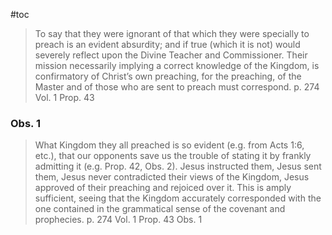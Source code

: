 #toc

>To say that they were ignorant of that which they were specially to preach is an evident absurdity; and if true (which it is not) would severely reflect upon the Divine Teacher and Commissioner. Their mission necessarily implying a correct knowledge of the Kingdom, is confirmatory of Christ’s own preaching, for the preaching, of the Master and of those who are sent to preach must correspond.
>p. 274 Vol. 1 Prop. 43

### Obs. 1

>What Kingdom they all preached is so evident (e.g. from Acts 1:6, etc.), that our opponents save us the trouble of stating it by frankly admitting it (e.g. Prop. 42, Obs. 2). Jesus instructed them, Jesus sent them, Jesus never contradicted their views of the Kingdom, Jesus approved of their preaching and rejoiced over it. This is amply sufficient, seeing that the Kingdom accurately corresponded with the one contained in the grammatical sense of the covenant and prophecies.
> p. 274 Vol. 1 Prop. 43 Obs. 1